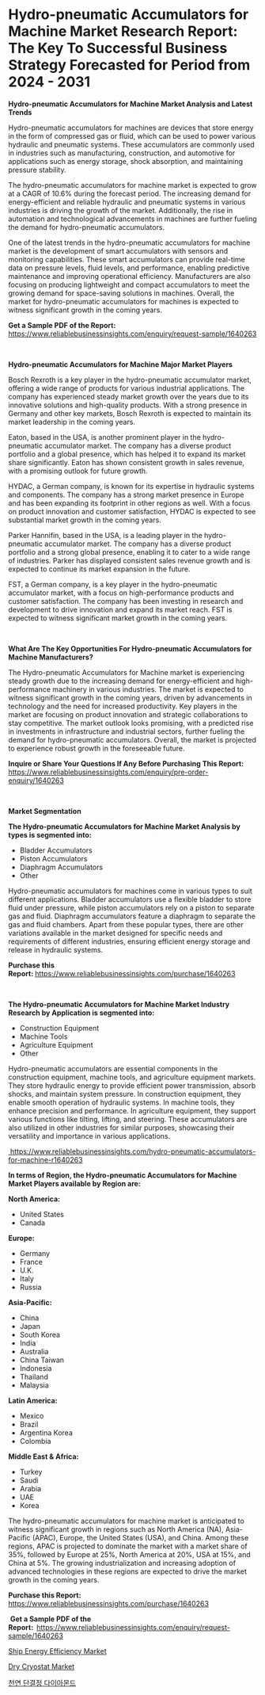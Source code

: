 <p><h1>Hydro-pneumatic Accumulators for Machine Market Research Report: The Key To Successful Business Strategy Forecasted for Period from 2024 - 2031</h1></p><p><strong>Hydro-pneumatic Accumulators for Machine Market Analysis and Latest Trends</strong></p>
<p><p>Hydro-pneumatic accumulators for machines are devices that store energy in the form of compressed gas or fluid, which can be used to power various hydraulic and pneumatic systems. These accumulators are commonly used in industries such as manufacturing, construction, and automotive for applications such as energy storage, shock absorption, and maintaining pressure stability.</p><p>The hydro-pneumatic accumulators for machine market is expected to grow at a CAGR of 10.6% during the forecast period. The increasing demand for energy-efficient and reliable hydraulic and pneumatic systems in various industries is driving the growth of the market. Additionally, the rise in automation and technological advancements in machines are further fueling the demand for hydro-pneumatic accumulators.</p><p>One of the latest trends in the hydro-pneumatic accumulators for machine market is the development of smart accumulators with sensors and monitoring capabilities. These smart accumulators can provide real-time data on pressure levels, fluid levels, and performance, enabling predictive maintenance and improving operational efficiency. Manufacturers are also focusing on producing lightweight and compact accumulators to meet the growing demand for space-saving solutions in machines. Overall, the market for hydro-pneumatic accumulators for machines is expected to witness significant growth in the coming years.</p></p>
<p><strong>Get a Sample PDF of the Report:&nbsp;</strong> <a href="https://www.reliablebusinessinsights.com/enquiry/request-sample/1640263">https://www.reliablebusinessinsights.com/enquiry/request-sample/1640263</a></p>
<p>&nbsp;</p>
<p><strong>Hydro-pneumatic Accumulators for Machine Major Market Players</strong></p>
<p><p>Bosch Rexroth is a key player in the hydro-pneumatic accumulator market, offering a wide range of products for various industrial applications. The company has experienced steady market growth over the years due to its innovative solutions and high-quality products. With a strong presence in Germany and other key markets, Bosch Rexroth is expected to maintain its market leadership in the coming years.</p><p>Eaton, based in the USA, is another prominent player in the hydro-pneumatic accumulator market. The company has a diverse product portfolio and a global presence, which has helped it to expand its market share significantly. Eaton has shown consistent growth in sales revenue, with a promising outlook for future growth.</p><p>HYDAC, a German company, is known for its expertise in hydraulic systems and components. The company has a strong market presence in Europe and has been expanding its footprint in other regions as well. With a focus on product innovation and customer satisfaction, HYDAC is expected to see substantial market growth in the coming years.</p><p>Parker Hannifin, based in the USA, is a leading player in the hydro-pneumatic accumulator market. The company has a diverse product portfolio and a strong global presence, enabling it to cater to a wide range of industries. Parker has displayed consistent sales revenue growth and is expected to continue its market expansion in the future.</p><p>FST, a German company, is a key player in the hydro-pneumatic accumulator market, with a focus on high-performance products and customer satisfaction. The company has been investing in research and development to drive innovation and expand its market reach. FST is expected to witness significant market growth in the coming years.</p></p>
<p>&nbsp;</p>
<p><strong>What Are The Key Opportunities For Hydro-pneumatic Accumulators for Machine Manufacturers?</strong></p>
<p><p>The Hydro-pneumatic Accumulators for Machine market is experiencing steady growth due to the increasing demand for energy-efficient and high-performance machinery in various industries. The market is expected to witness significant growth in the coming years, driven by advancements in technology and the need for increased productivity. Key players in the market are focusing on product innovation and strategic collaborations to stay competitive. The market outlook looks promising, with a predicted rise in investments in infrastructure and industrial sectors, further fueling the demand for hydro-pneumatic accumulators. Overall, the market is projected to experience robust growth in the foreseeable future.</p></p>
<p><strong>Inquire or Share Your Questions If Any Before Purchasing This Report:</strong> <a href="https://www.reliablebusinessinsights.com/enquiry/pre-order-enquiry/1640263">https://www.reliablebusinessinsights.com/enquiry/pre-order-enquiry/1640263</a></p>
<p>&nbsp;</p>
<p><strong>Market Segmentation</strong></p>
<p><strong>The Hydro-pneumatic Accumulators for Machine Market Analysis by types is segmented into:</strong></p>
<p><ul><li>Bladder Accumulators</li><li>Piston Accumulators</li><li>Diaphragm Accumulators</li><li>Other</li></ul></p>
<p><p>Hydro-pneumatic accumulators for machines come in various types to suit different applications. Bladder accumulators use a flexible bladder to store fluid under pressure, while piston accumulators rely on a piston to separate gas and fluid. Diaphragm accumulators feature a diaphragm to separate the gas and fluid chambers. Apart from these popular types, there are other variations available in the market designed for specific needs and requirements of different industries, ensuring efficient energy storage and release in hydraulic systems.</p></p>
<p><strong>Purchase this Report:&nbsp;</strong><a href="https://www.reliablebusinessinsights.com/purchase/1640263">https://www.reliablebusinessinsights.com/purchase/1640263</a></p>
<p>&nbsp;</p>
<p><strong>The Hydro-pneumatic Accumulators for Machine Market Industry Research by Application is segmented into:</strong></p>
<p><ul><li>Construction Equipment</li><li>Machine Tools</li><li>Agriculture Equipment</li><li>Other</li></ul></p>
<p><p>Hydro-pneumatic accumulators are essential components in the construction equipment, machine tools, and agriculture equipment markets. They store hydraulic energy to provide efficient power transmission, absorb shocks, and maintain system pressure. In construction equipment, they enable smooth operation of hydraulic systems. In machine tools, they enhance precision and performance. In agriculture equipment, they support various functions like tilting, lifting, and steering. These accumulators are also utilized in other industries for similar purposes, showcasing their versatility and importance in various applications.</p></p>
<p><a href="https://www.reliablebusinessinsights.com/hydro-pneumatic-accumulators-for-machine-r1640263">&nbsp;https://www.reliablebusinessinsights.com/hydro-pneumatic-accumulators-for-machine-r1640263</a></p>
<p><strong>In terms of Region, the Hydro-pneumatic Accumulators for Machine Market Players available by Region are:</strong></p>
<p>
    <p> <strong> North America: </strong>
        <ul>
            <li>United States</li>
            <li>Canada</li>
        </ul>
        </p> 
    <p> <strong> Europe: </strong>
        <ul>
            <li>Germany</li>
            <li>France</li>
            <li>U.K.</li>
            <li>Italy</li>
            <li>Russia</li>
        </ul>
        </p> 
    <p> <strong> Asia-Pacific: </strong>
        <ul>
            <li>China</li>
            <li>Japan</li>
            <li>South Korea</li>
            <li>India</li>
            <li>Australia</li>
            <li>China Taiwan</li>
            <li>Indonesia</li>
            <li>Thailand</li>
            <li>Malaysia</li>
        </ul>
        </p> 
    <p> <strong> Latin America: </strong>
        <ul>
            <li>Mexico</li>
            <li>Brazil</li>
            <li>Argentina Korea</li>
            <li>Colombia</li>
        </ul>
        </p> 
    <p> <strong> Middle East & Africa: </strong>
        <ul>
            <li>Turkey</li>
            <li>Saudi</li>
            <li>Arabia</li>
            <li>UAE</li>
            <li>Korea</li>
        </ul>
    </p>
    </p>
<p><p>The hydro-pneumatic accumulators for machine market is anticipated to witness significant growth in regions such as North America (NA), Asia-Pacific (APAC), Europe, the United States (USA), and China. Among these regions, APAC is projected to dominate the market with a market share of 35%, followed by Europe at 25%, North America at 20%, USA at 15%, and China at 5%. The growing industrialization and increasing adoption of advanced technologies in these regions are expected to drive the market growth in the coming years.</p></p>
<p><strong>Purchase this Report: </strong><a href="https://www.reliablebusinessinsights.com/purchase/1640263">https://www.reliablebusinessinsights.com/purchase/1640263</a></p>
<p>&nbsp;<strong>Get a Sample PDF of the Report:&nbsp;&nbsp;</strong><a href="https://www.reliablebusinessinsights.com/enquiry/request-sample/1640263">https://www.reliablebusinessinsights.com/enquiry/request-sample/1640263</a></p>
<p><strong></strong></p>
<p><p><a href="https://github.com/caominhtri712020/Market-Research-Report-List-1/blob/main/ship-energy-efficiency-market.md">Ship Energy Efficiency Market</a></p><p><a href="https://github.com/lamhaoka57/Market-Research-Report-List-1/blob/main/dry-cryostat-market.md">Dry Cryostat Market</a></p><p><a href="https://github.com/lzrvbyqzftro57/Market-Research-Report-List-2/blob/main/4082790178719.md">천연 단결정 다이아몬드</a></p></p>